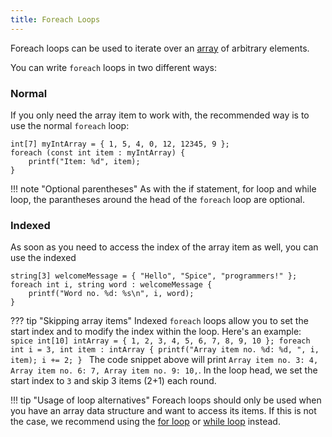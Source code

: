 ```yaml
---
title: Foreach Loops
---
```


Foreach loops can be used to iterate over an [array](../arrays) of arbitrary elements.

You can write `foreach` loops in two different ways:

### Normal
If you only need the array item to work with, the recommended way is to use the normal `foreach` loop:

```spice
int[7] myIntArray = { 1, 5, 4, 0, 12, 12345, 9 };
foreach (const int item : myIntArray) {
    printf("Item: %d", item);
}
```

!!! note "Optional parentheses"
    As with the if statement, for loop and while loop, the parantheses around the head of the `foreach` loop are optional.

### Indexed
As soon as you need to access the index of the array item as well, you can use the indexed 

```spice
string[3] welcomeMessage = { "Hello", "Spice", "programmers!" };
foreach int i, string word : welcomeMessage {
    printf("Word no. %d: %s\n", i, word);
}
```

??? tip "Skipping array items"
    Indexed `foreach` loops allow you to set the start index and to modify the index within the loop. Here's an example:
	```spice
	int[10] intArray = { 1, 2, 3, 4, 5, 6, 7, 8, 9, 10 };
	foreach int i = 3, int item : intArray {
	    printf("Array item no. %d: %d, ", i, item);
		i += 2;
	}
	```
	The code snippet above will print `Array item no. 3: 4, Array item no. 6: 7, Array item no. 9: 10,`. In the loop head, we set the start index to `3` and skip 3 items (2+1) each round.


!!! tip "Usage of loop alternatives"
    Foreach loops should only be used when you have an array data structure and want to access its items. If this is not the case, we recommend using the [for loop](../for-loops) or [while loop](../while-loops) instead.